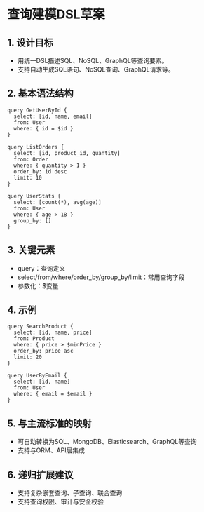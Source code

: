 # 查询建模DSL草案

## 1. 设计目标

- 用统一DSL描述SQL、NoSQL、GraphQL等查询要素。
- 支持自动生成SQL语句、NoSQL查询、GraphQL请求等。

## 2. 基本语法结构

```dsl
query GetUserById {
  select: [id, name, email]
  from: User
  where: { id = $id }
}

query ListOrders {
  select: [id, product_id, quantity]
  from: Order
  where: { quantity > 1 }
  order_by: id desc
  limit: 10
}

query UserStats {
  select: [count(*), avg(age)]
  from: User
  where: { age > 18 }
  group_by: []
}
```

## 3. 关键元素

- query：查询定义
- select/from/where/order_by/group_by/limit：常用查询字段
- 参数化：$变量

## 4. 示例

```dsl
query SearchProduct {
  select: [id, name, price]
  from: Product
  where: { price > $minPrice }
  order_by: price asc
  limit: 20
}

query UserByEmail {
  select: [id, name]
  from: User
  where: { email = $email }
}
```

## 5. 与主流标准的映射

- 可自动转换为SQL、MongoDB、Elasticsearch、GraphQL等查询
- 支持与ORM、API层集成

## 6. 递归扩展建议

- 支持复杂嵌套查询、子查询、联合查询
- 支持查询权限、审计与安全校验
